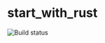 # start_with_rust
![Build status](https://github.com/marcomas2000/start_with_rust/actions/workflows/rust.yml/badge.svg)

